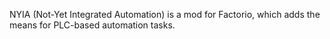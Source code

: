 NYIA (Not-Yet Integrated Automation) is a mod for Factorio, which adds the means for PLC-based automation tasks.
